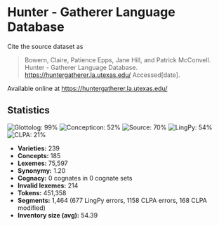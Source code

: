 # Hunter - Gatherer Language Database

Cite the source dataset as

> Bowern, Claire, Patience Epps, Jane Hill, and Patrick McConvell. Hunter - Gatherer Language Database. https://huntergatherer.la.utexas.edu/ Accessed[date].

Available online at https://huntergatherer.la.utexas.edu/

## Statistics
![Glottolog: 99%](https://img.shields.io/badge/Glottolog-99%25-brightgreen.svg "Glottolog: 99%") ![Concepticon: 52%](https://img.shields.io/badge/Concepticon-52%25-red.svg "Concepticon: 52%") ![Source: 70%](https://img.shields.io/badge/Source-70%25-orange.svg "Source: 70%") ![LingPy: 54%](https://img.shields.io/badge/LingPy-54%25-red.svg "LingPy: 54%") ![CLPA: 21%](https://img.shields.io/badge/CLPA-21%25-red.svg "CLPA: 21%")

- **Varieties:** 239
- **Concepts:** 185
- **Lexemes:** 75,597
- **Synonymy:** 1.20
- **Cognacy:** 0 cognates in 0 cognate sets
- **Invalid lexemes:** 214
- **Tokens:** 451,358
- **Segments:** 1,464 (677 LingPy errors, 1158 CLPA errors, 168 CLPA modified)
- **Inventory size (avg):** 54.39